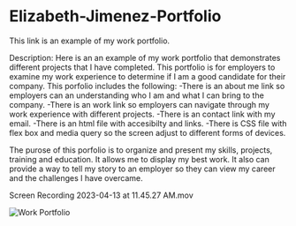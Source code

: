 # Elizabeth-Jimenez-Portfolio
This link is an example of my work portfolio. 

Description: 
Here is an an example of my work portfolio that demonstrates different projects that I have completed. This portfolio is for employers to examine my work experience to determine if I am a good candidate for their company. This porfolio includes the following:
-There is an about me link so employers can an understanding who I am and what I can bring to the company. 
-There is an work link so employers can navigate through my work experience with different projects. 
-There is an contact link with my email.
-There is an html file with accesibilty and links.
-There is CSS file with flex box and media query so the screen adjust to different forms of devices. 

The purose of this porfolio is to organize and present my skills, projects, training and education. It allows me to display my best work. It also can provide a way to tell my story to an employer so they can view my career and the challenges I have overcame.

Screen Recording 2023-04-13 at 11.45.27 AM.mov

![Work Portfolio](https://user-images.githubusercontent.com/128547615/231820512-d33872ea-01ae-4303-8edd-3952f34eaecb.png)
